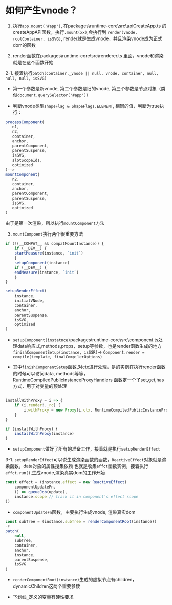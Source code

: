 # 如何产生vnode？

1. 执行`app.mount('#app')`,  在packages\runtime-core\src\apiCreateApp.ts 的createAppAPI函数，执行`.mount(xx)`,会执行到
 `render(vnode, rootContainer, isSVG)`, render就是生成vnode，并且渲染vnode成为正式dom的函数

2. render函数在packages\runtime-core\src\renderer.ts 里面，vnode和渲染就是在这个函数开始

2-1. 接着执行`patch(container._vnode || null, vnode, container, null, null, null, isSVG)`
 
 - 第一个参数是新vnode, 第二个参数是旧的vnode, 第三个参数是节点对象（类似`document.querySelector('#app')`）

 - 判断vnode类型`shapeFlag & ShapeFlags.ELEMENT`, 相同的值，判断为true执行：

 ```js
processComponent(
    n1,
    n2,
    container,
    anchor,
    parentComponent,
    parentSuspense,
    isSVG,
    slotScopeIds,
    optimized
)-->
mountComponent(
    n2,
    container,
    anchor,
    parentComponent,
    parentSuspense,
    isSVG,
    optimized
)
 ```
由于是第一次渲染，所以执行`mountComponent`方法

3. `mountCompoent`执行两个很重要方法
```js
if (!(__COMPAT__ && compatMountInstance)) {
    if (__DEV__) {
    startMeasure(instance, `init`)
    }
    setupComponent(instance)
    if (__DEV__) {
    endMeasure(instance, `init`)
    }
}

setupRenderEffect(
    instance,
    initialVNode,
    container,
    anchor,
    parentSuspense,
    isSVG,
    optimized
)
```

- `setupComponent(instatnce)`packages\runtime-core\src\component.ts处理data响应式,methods,props，setup等参数，也是render函数生成的地方
  `finishComponentSetup(instance, isSSR)`-> `Component.render = compile(template, finalCompilerOptions)`

- 其中`finishComponentSetup`函数,对ctx进行处理，是的实例在执行render函数的时候可以访问data, methods等等， RuntimeCompiledPublicInstanceProxyHandlers
  函数定一个了set,get,has方式，用于对变量的预处理
```js

installWithProxy = i => {
    if (i.render!._rc) {
        i.withProxy = new Proxy(i.ctx, RuntimeCompiledPublicInstanceProxyHandlers)
    }
}

if (installWithProxy) {
    installWithProxy(instance)
}

```

- `setupComponent`做好了所有的准备工作，接着就是执行`setupRenderEffect`

3-1. `setupRenderEffect`可以说生成渲染函数的函数，`ReactiveEffect`对象就是渲染函数，data对象的属性搜集依赖
也就是收集`effct`函数实例，接着执行`effct.run()`,生成vnode,渲染真实dom的工作开始

```js
const effect = (instance.effect = new ReactiveEffect(
    componentUpdateFn,
    () => queueJob(update),
    instance.scope // track it in component's effect scope
))
```

- `componentUpdateFn`函数，主要执行生成vnode, 渲染真实dom

```js
const subTree = (instance.subTree = renderComponentRoot(instance))
->
patch(
    null,
    subTree,
    container,
    anchor,
    instance,
    parentSuspense,
    isSVG
)
```

- `renderComponentRoot(instance)`生成的虚拟节点有children， dynamicChildren这两个重要参数


- 下划线`_`定义的变量有硬性要求
